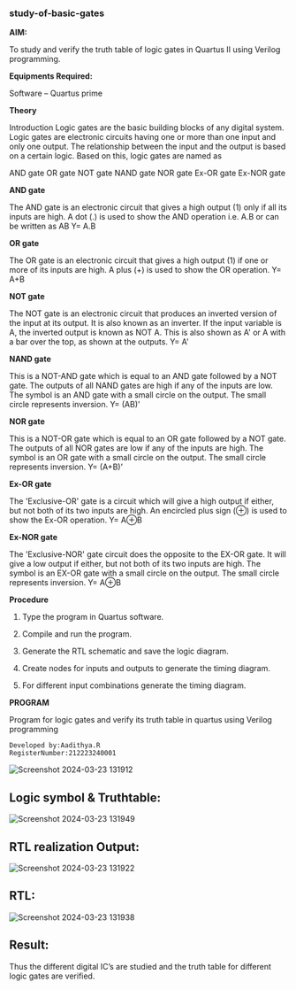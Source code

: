 ### study-of-basic-gates

**AIM:** 

To study and verify the truth table of logic gates in Quartus II using Verilog programming.

**Equipments Required:**

Software – Quartus prime 

**Theory**

Introduction Logic gates are the basic building blocks of any digital system. Logic gates are electronic circuits having one or more than one input and only one output. The relationship between the input and the output is based on a certain logic. Based on this, logic gates are named as

AND gate OR gate NOT gate NAND gate NOR gate Ex-OR gate Ex-NOR gate

**AND gate**

The AND gate is an electronic circuit that gives a high output (1) only if all its inputs are high. A dot (.) is used to show the AND operation i.e. A.B or can be written as AB
Y= A.B

**OR gate** 

The OR gate is an electronic circuit that gives a high output (1) if one or more of its inputs are high. A plus (+) is used to show the OR operation.
Y= A+B

**NOT gate**

The NOT gate is an electronic circuit that produces an inverted version of the input at its output. It is also known as an inverter. If the input variable is A, the inverted output is known as NOT A. This is also shown as A' or A with a bar over the top, as shown at the outputs.
Y= A'

**NAND gate**

This is a NOT-AND gate which is equal to an AND gate followed by a NOT gate. The outputs of all NAND gates are high if any of the inputs are low. The symbol is an AND gate with a small circle on the output. The small circle represents inversion.
Y= (AB)’

**NOR gate**

This is a NOT-OR gate which is equal to an OR gate followed by a NOT gate. The outputs of all NOR gates are low if any of the inputs are high. The symbol is an OR gate with a small circle on the output. The small circle represents inversion.
Y= (A+B)’

**Ex-OR gate**

The 'Exclusive-OR' gate is a circuit which will give a high output if either, but not both of its two inputs are high. An encircled plus sign (⊕) is used to show the Ex-OR operation.
Y= A⊕B

**Ex-NOR gate**

The 'Exclusive-NOR' gate circuit does the opposite to the EX-OR gate. It will give a low output if either, but not both of its two inputs are high. The symbol is an EX-OR gate with a small circle on the output. The small circle represents inversion.
Y= A⊕B

**Procedure** 

1.	Type the program in Quartus software.

2.	Compile and run the program.

3.	Generate the RTL schematic and save the logic diagram.

4.	Create nodes for inputs and outputs to generate the timing diagram.

5.	For different input combinations generate the timing diagram.


**PROGRAM**

Program for logic gates and verify its truth table in quartus using Verilog programming
```
Developed by:Aadithya.R
RegisterNumber:212223240001
```
![Screenshot 2024-03-23 131912](https://github.com/Aadithya2201/study-of-basic-gates/assets/145917810/b8e6d98e-0ba5-48d1-923b-d20dd3b1fab1)

## Logic symbol & Truthtable:
![Screenshot 2024-03-23 131949](https://github.com/Aadithya2201/study-of-basic-gates/assets/145917810/c3bba724-6313-472a-a094-dfbfb0b6e484)

## RTL realization Output:
![Screenshot 2024-03-23 131922](https://github.com/Aadithya2201/study-of-basic-gates/assets/145917810/a735d5a9-e163-41f1-8f19-6ffbc6395e68)

## RTL:
![Screenshot 2024-03-23 131938](https://github.com/Aadithya2201/study-of-basic-gates/assets/145917810/7a60e924-8e48-409f-af29-d3a832fe23f7)

## Result:
Thus the different digital IC’s are studied and the truth table for different logic gates are verified.


